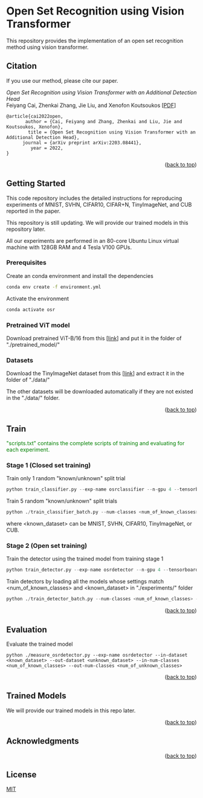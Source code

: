 <div id="top"></div>

# Open Set Recognition using Vision Transformer
This repository provides the implementation of an open set recognition method using vision transformer.

## Citation
If you use our method, please cite our paper.

_Open Set Recognition using Vision Transformer with an Additional Detection Head_<br>Feiyang Cai, Zhenkai Zhang, Jie Liu, and Xenofon Koutsoukos
[[PDF](https://arxiv.org/pdf/2203.08441.pdf)]
```
@article{cai2022open,
       author = {Cai, Feiyang and Zhang, Zhenkai and Liu, Jie and Koutsoukos, Xenofon},
        title = {Open Set Recognition using Vision Transformer with an Additional Detection Head},
      journal = {arXiv preprint arXiv:2203.08441},
         year = 2022,
}
```
<p align="right">(<a href="#top">back to top</a>)</p>


## Getting Started
This code repository includes the detailed instructions for reproducing experiments of MNIST, SVHN, CIFAR10, CIFAR+N, TinyImageNet, and CUB reported in the paper.

This repository is still updating. We will provide our trained models in this repository later.

All our experiments are performed in an 80-core Ubuntu Linux virtual machine with 128GB RAM and 4 Tesla V100 GPUs. 

### Prerequisites

Create an conda environment and install the dependencies
```bash
conda env create -f environment.yml 
```

Activate the environment
```bash
conda activate osr
```

### Pretrained ViT model
Download pretrained ViT-B/16 from this [[link](https://drive.google.com/file/d/1gEcyb4HUDzIvu7lQWTOyDC1X00YzCxFx/view?usp=sharing)]
and put it in the folder of "./pretrained_model/"

### Datasets
Download the TinyImageNet dataset from this [[link](https://drive.google.com/file/d/1oJe95WxPqEIWiEo8BI_zwfXDo40tEuYa/view)] and extract it in the folder of "./data/"

The other datasets will be downloaded automatically if they are not existed in the "./data/" folder.

<p align="right">(<a href="#top">back to top</a>)</p>

## Train
<span style="color:green">
"scripts.txt" contains the complete scripts of training and evaluating for each experiment.
</span>

### Stage 1 (Closed set training)
Train only 1 random "known/unknown" split trial 

```python
python train_classifier.py --exp-name osrclassifier --n-gpu 4 --tensorboard --image-size 224 --batch-size 256 --num-workers 16 --train-steps 4590 --lr 0.01 --wd 1e-5 --dataset <known_dataset> --num-classes <num_of_known_classes> --random-seed <random_seed>  --checkpoint-path ./pretrained_model/imagenet21k+imagenet2012_ViT-B_16.pth
```

Train 5 random "known/unknown" split trials
```python
python ./train_classifier_batch.py --num-classes <num_of_known_classes> --checkpoint-path ./pretrained_model/imagenet21k+imagenet2012_ViT-B_16.pth --dataset <known_dataset>
```
where <known_dataset> can be MNIST, SVHN, CIFAR10, TinyImageNet, or CUB.

### Stage 2 (Open set training)
Train the detector using the trained model from training stage 1
```python
python train_detector.py --exp-name osrdetector --n-gpu 4 --tensorboard --image-size 224 --batch-size 256 --num-workers 16 --train-steps 4590 --lr 0.01 --wd 1e-5 --dataset <known_dataset> --num-classes <num_of_known_classes> --checkpoint-path <trained_model> --random-seed <random_seed>
```

Train detectors by loading all the models whose settings match <num_of_known_classes> and <known_dataset> in "./experiments/" folder 
```python
python ./train_detector_batch.py --num-classes <num_of_known_classes> --dataset <known_dataset>
```

<p align="right">(<a href="#top">back to top</a>)</p>

## Evaluation
Evaluate the trained model
```
python ./measure_osrdetector.py --exp-name osrdetector --in-dataset <known_dataset> --out-dataset <unknown_dataset> --in-num-classes <num_of_known_classes> --out-num-classes <num_of_unknown_classes>
```
<p align="right">(<a href="#top">back to top</a>)</p>

## Trained Models
We will provide our trained models in this repo later.

<p align="right">(<a href="#top">back to top</a>)</p>

## Acknowledgments
<p align="right">(<a href="#top">back to top</a>)</p>

## License
[MIT](https://choosealicense.com/licenses/mit/)
